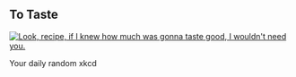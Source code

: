## To Taste
[![Look, recipe, if I knew how much was gonna taste good, I wouldn't need you.](https://imgs.xkcd.com/comics/to_taste.png)](https://xkcd.com/1639/ "Look, recipe, if I knew how much was gonna taste good, I wouldn't need you.")

Your daily random xkcd
